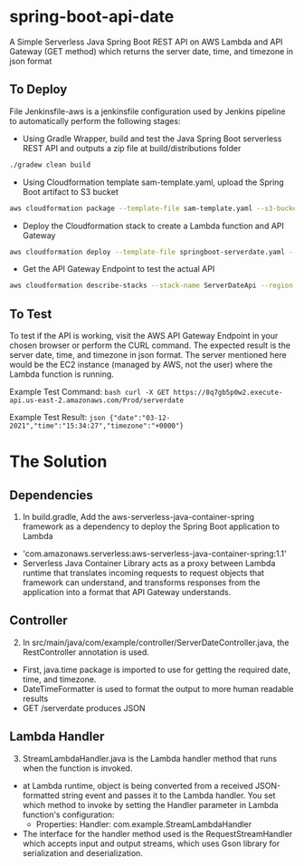 # spring-boot-api-date
A Simple Serverless Java Spring Boot REST API on AWS Lambda and API Gateway (GET method) which returns the server date, time, and timezone in json format

## To Deploy
File Jenkinsfile-aws is a jenkinsfile configuration used by Jenkins pipeline to automatically perform the following stages:

- Using Gradle Wrapper, build and test the Java Spring Boot serverless REST API and outputs a zip file at build/distributions folder
```bash
./gradew clean build
```  
- Using Cloudformation template sam-template.yaml, upload the Spring Boot artifact to S3 bucket  
```bash
aws cloudformation package --template-file sam-template.yaml --s3-bucket devops-pureincubation-us-east-2 --output-template-file springboot-serverdate.yaml --region us-east-2
```
- Deploy the Cloudformation stack to create a Lambda function and API Gateway
```bash
aws cloudformation deploy --template-file springboot-serverdate.yaml --stack-name ServerDateApi --region us-east-2 --capabilities CAPABILITY_IAM
```     
- Get the API Gateway Endpoint to test the actual API
```bash
aws cloudformation describe-stacks --stack-name ServerDateApi --region us-east-2 --query \'Stacks[0].Outputs[*].{Service:OutputKey,Endpoint:OutputValue}\'
```

## To Test
To test if the API is working, visit the AWS API Gateway Endpoint in your chosen browser or perform the CURL command. The expected result is the server date, time, and timezone in json format. The server mentioned here would be the EC2 instance (managed by AWS, not the user) where the Lambda function is running.

Example Test Command:
    ```bash
    curl -X GET https://8q7gb5p0w2.execute-api.us-east-2.amazonaws.com/Prod/serverdate
    ```

Example Test Result:
    ```json
    {"date":"03-12-2021","time":"15:34:27","timezone":"+0000"}
    ```

# The Solution
## Dependencies
1. In build.gradle, Add the aws-serverless-java-container-spring framework as a dependency to deploy the Spring Boot application to Lambda
  - 'com.amazonaws.serverless:aws-serverless-java-container-spring:1.1'
  - Serverless Java Container Library acts as a proxy between Lambda runtime that translates incoming requests to request objects that framework can understand, and transforms responses from the application into a format that API Gateway understands.

## Controller
2. In src/main/java/com/example/controller/ServerDateController.java, the RestController annotation is used.
  - First, java.time package is imported to use for getting the required date, time, and timezone.
  - DateTimeFormatter is used to format the output to more human readable results
  - GET /serverdate produces JSON

## Lambda Handler
3. StreamLambdaHandler.java is the Lambda handler method that runs when the function is invoked.
  - at Lambda runtime, object is being converted from a received JSON-formatted string event and passes it to the Lambda handler. You set which method to invoke by setting the Handler parameter in Lambda function's configuration:
    - Properties:
      Handler: com.example.StreamLambdaHandler
  - The interface for the handler method used is the RequestStreamHandler which accepts input and output streams, which uses Gson library for serialization and deserialization.  
